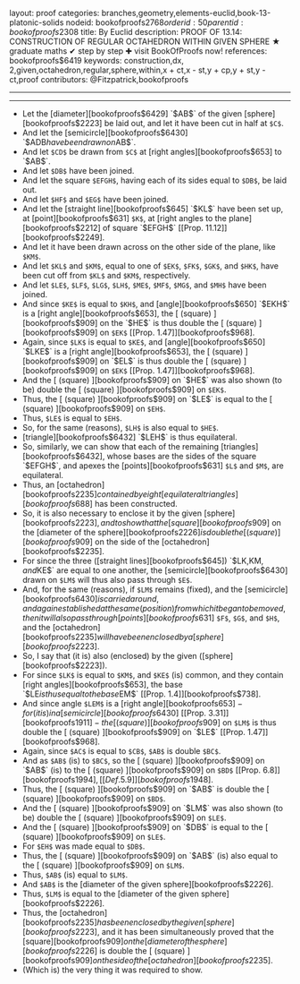 layout: proof
categories: branches,geometry,elements-euclid,book-13-platonic-solids
nodeid: bookofproofs$2768
orderid: 50
parentid: bookofproofs$2308
title: By Euclid
description: PROOF OF 13.14: CONSTRUCTION OF REGULAR OCTAHEDRON WITHIN GIVEN SPHERE &#9733; graduate maths &#10004; step by step &#10010; visit BookOfProofs now!
references: bookofproofs$6419
keywords: construction,dx, 2,given,octahedron,regular,sphere,within,x + ct,x - st,y + cp,y + st,y - ct,proof
contributors: @Fitzpatrick,bookofproofs

---


---



* Let the [diameter][bookofproofs$6429] `$AB$` of the given [sphere][bookofproofs$2223] be laid out, and let it have been cut in half at `$C$`.
* And let the [semicircle][bookofproofs$6430] `$ADB$` have been drawn on `$AB$`.
* And let `$CD$` be drawn from `$C$` at [right angles][bookofproofs$653] to `$AB$`.
* And let `$DB$` have been joined.
* And let the square `$EFGH$`, having each of its sides equal to `$DB$`, be laid out.
* And let `$HF$` and `$EG$` have been joined.
* And let the [straight line][bookofproofs$645] `$KL$` have been set up, at [point][bookofproofs$631] `$K$`, at [right angles to the plane][bookofproofs$2212] of square `$EFGH$` [[Prop. 11.12]][bookofproofs$2249].
* And let it have been drawn across on the other side of the plane, like `$KM$`.
* And let `$KL$` and `$KM$`, equal to one of `$EK$`, `$FK$`, `$GK$`, and `$HK$`, have been cut off from `$KL$` and `$KM$`, respectively.
* And let `$LE$`, `$LF$`, `$LG$`, `$LH$`, `$ME$`, `$MF$`, `$MG$`, and `$MH$` have been joined.
* And since `$KE$` is equal to `$KH$`, and [angle][bookofproofs$650] `$EKH$` is a [right angle][bookofproofs$653], the [ (square) ][bookofproofs$909] on the `$HE$` is thus double the [ (square) ][bookofproofs$909] on `$EK$` [[Prop. 1.47]][bookofproofs$968].
* Again, since `$LK$` is equal to `$KE$`, and [angle][bookofproofs$650] `$LKE$` is a [right angle][bookofproofs$653], the [ (square) ][bookofproofs$909] on `$EL$` is thus double the [ (square) ][bookofproofs$909] on `$EK$` [[Prop. 1.47]][bookofproofs$968].
* And the [ (square) ][bookofproofs$909] on `$HE$` was also shown (to be) double the [ (square) ][bookofproofs$909] on `$EK$`.
* Thus, the [ (square) ][bookofproofs$909] on `$LE$` is equal to the [ (square) ][bookofproofs$909] on `$EH$`.
* Thus, `$LE$` is equal to `$EH$`.
* So, for the same (reasons), `$LH$` is also equal to `$HE$`.
* [triangle][bookofproofs$6432] `$LEH$` is thus equilateral.
* So, similarly, we can show that each of the remaining [triangles][bookofproofs$6432], whose bases are the sides of the square `$EFGH$`, and apexes the [points][bookofproofs$631] `$L$` and `$M$`, are equilateral.
* Thus, an [octahedron][bookofproofs$2235] contained by eight [equilateral triangles][bookofproofs$688] has been constructed.
* So, it is also necessary to enclose it by the given [sphere][bookofproofs$2223], and to show that the [square][bookofproofs$909] on the [diameter of the sphere][bookofproofs$2226] is double the [ (square) ][bookofproofs$909] on the side of the [octahedron][bookofproofs$2235].
* For since the three ([straight lines][bookofproofs$645]) `$LK$`, `$KM$`, and `$KE$` are equal to one another, the [semicircle][bookofproofs$6430] drawn on `$LM$` will thus also pass through `$E$`.
* And, for the same (reasons), if `$LM$` remains (fixed), and the [semicircle][bookofproofs$6430] is carried around, and again established at the same (position) from which it began to be moved, then it will also pass through [points][bookofproofs$631] `$F$`, `$G$`, and `$H$`, and the [octahedron][bookofproofs$2235] will have been enclosed by a [sphere][bookofproofs$2223].
* So, I say that (it is) also (enclosed) by the given ([sphere][bookofproofs$2223]).
* For since `$LK$` is equal to `$KM$`, and `$KE$` (is) common, and they contain [right angles][bookofproofs$653], the base `$LE$` is thus equal to the base `$EM$` [[Prop. 1.4]][bookofproofs$738].
* And since angle `$LEM$` is a [right angle][bookofproofs$653] - for (it is) in a [semicircle][bookofproofs$6430] [[Prop. 3.31]][bookofproofs$1911] - the [ (square) ][bookofproofs$909] on `$LM$` is thus double the [ (square) ][bookofproofs$909] on `$LE$` [[Prop. 1.47]][bookofproofs$968].
* Again, since `$AC$` is equal to `$CB$`, `$AB$` is double `$BC$`.
* And as `$AB$` (is) to `$BC$`, so the [ (square) ][bookofproofs$909] on `$AB$` (is) to the [ (square) ][bookofproofs$909] on `$BD$` [[Prop. 6.8]][bookofproofs$1994], [ [Def. 5.9] ][bookofproofs$1948].
* Thus, the [ (square) ][bookofproofs$909] on `$AB$` is double the [ (square) ][bookofproofs$909] on `$BD$`.
* And the [ (square) ][bookofproofs$909] on `$LM$` was also shown (to be) double the [ (square) ][bookofproofs$909] on `$LE$`.
* And the [ (square) ][bookofproofs$909] on `$DB$` is equal to the [ (square) ][bookofproofs$909] on `$LE$`.
* For `$EH$` was made equal to `$DB$`.
* Thus, the [ (square) ][bookofproofs$909] on `$AB$` (is) also equal to the [ (square) ][bookofproofs$909] on `$LM$`.
* Thus, `$AB$` (is) equal to `$LM$`.
* And `$AB$` is the [diameter of the given sphere][bookofproofs$2226].
* Thus, `$LM$` is equal to the [diameter of the given sphere][bookofproofs$2226].
* Thus, the [octahedron][bookofproofs$2235] has been enclosed by the given [sphere][bookofproofs$2223], and it has been simultaneously proved that the [square][bookofproofs$909] on the [diameter of the sphere][bookofproofs$2226] is double the [ (square) ][bookofproofs$909] on the side of the [octahedron][bookofproofs$2235].
* (Which is) the very thing it was required to show.
